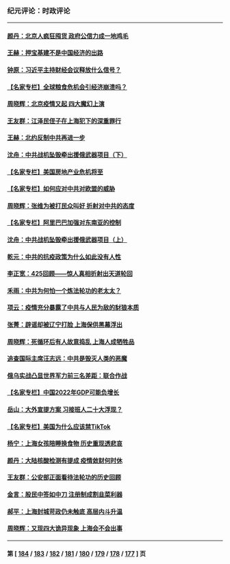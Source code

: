 ### 纪元评论：时政评论
---
#### [颜丹：北京人疯狂囤货 政府公信力成一地鸡毛](../../pages/nsc1025/n13721938.md) 
#### [王赫：押宝基建不是中国经济的出路](../../pages/nsc1025/n13721532.md) 
#### [钟原：习近平主持财经会议释放什么信号？](../../pages/nsc1025/n13721336.md) 
#### [【名家专栏】全球粮食危机会引经济崩溃吗？](../../pages/nsc1025/n13721031.md) 
#### [周晓辉：北京疫情又起  四大魔幻上演](../../pages/nsc1025/n13721195.md) 
#### [王友群：江泽民侄子在上海犯下的深重罪行](../../pages/nsc1025/n13720477.md) 
#### [王赫：北约反制中共再进一步](../../pages/nsc1025/n13720643.md) 
#### [沈舟：中共战机坠毁牵出援俄武器项目（下）](../../pages/nsc1025/n13720613.md) 
#### [【名家专栏】美国房地产业危机将至](../../pages/nsc1025/n13720263.md) 
#### [【名家专栏】如何应对中共对欧盟的威胁](../../pages/nsc1025/n13719250.md) 
#### [周晓辉：张维为被打民众叫好 折射对中共的态度](../../pages/nsc1025/n13720432.md) 
#### [【名家专栏】阿里巴巴加强对东南亚的控制](../../pages/nsc1025/n13720244.md) 
#### [沈舟：中共战机坠毁牵出援俄武器项目（上）](../../pages/nsc1025/n13719840.md) 
#### [乾元：中共的抗疫政策为什么如此没有人性](../../pages/nsc1025/n13719950.md) 
#### [李正宽：425回顾——惊人真相折射出天道轮回](../../pages/nsc1025/n13719646.md) 
#### [禾雨：中共为何怕一个炼法轮功的老太太？](../../pages/nsc1025/n13719667.md) 
#### [项云：疫情充分暴露了中共与人民为敌的豺狼本质](../../pages/nsc1025/n13719644.md) 
#### [张菁：辟谣却被辽宁打脸 上海保供黑幕浮出](../../pages/nsc1025/n13719500.md) 
#### [周晓辉：死循环后有人故意捣乱 上海人成牺牲品](../../pages/nsc1025/n13719520.md) 
#### [追查国际主席汪志远：中共是毁灭人类的恶魔](../../pages/nsc1025/n13719528.md) 
#### [俄乌实战凸显世界军力前三名差距：联合作战](../../pages/nsc1025/n13718760.md) 
#### [【名家专栏】中国2022年GDP可能负增长](../../pages/nsc1025/n13718525.md) 
#### [岳山：大外宣提方案 习接班人二十大浮现？](../../pages/nsc1025/n13718580.md) 
#### [【名家专栏】美国为什么应该禁TikTok](../../pages/nsc1025/n13718106.md) 
#### [杨宁：上海女孩陪睡换食物 历史重现透悲哀](../../pages/nsc1025/n13718632.md) 
#### [颜丹：大陆核酸检测有提成 疫情敛财何时休](../../pages/nsc1025/n13718616.md) 
#### [王友群：公安部正面看待法轮功的历史回顾](../../pages/nsc1025/n13718065.md) 
#### [金言：股民中签如中刀 注册制成割韭菜利器](../../pages/nsc1025/n13718103.md) 
#### [郝平：上海封城苛政仍未触底 高层内斗升温](../../pages/nsc1025/n13718046.md) 
#### [周晓辉：又现四大诡异现象 上海会不会出事](../../pages/nsc1025/n13717880.md) 

---
#### 第 [ [184](./184.md) / [183](./183.md) / [182](./182.md) / [181](./181.md) / [180](./180.md) / [179](./179.md) / [178](./178.md) / [177](./177.md) ] 页
